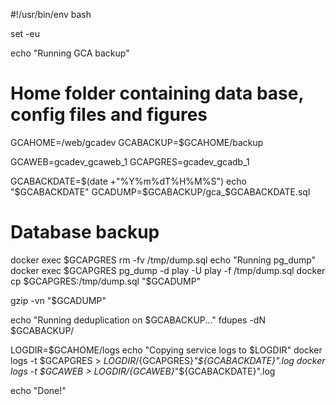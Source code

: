 #!/usr/bin/env bash

set -eu

echo "Running GCA backup"

# Home folder containing data base, config files and figures
GCAHOME=/web/gcadev
GCABACKUP=$GCAHOME/backup

GCAWEB=gcadev_gcaweb_1
GCAPGRES=gcadev_gcadb_1

GCABACKDATE=$(date +"%Y%m%dT%H%M%S")
echo "$GCABACKDATE"
GCADUMP=$GCABACKUP/gca_$GCABACKDATE.sql

# Database backup
docker exec $GCAPGRES rm -fv /tmp/dump.sql
echo "Running pg_dump"
docker exec $GCAPGRES pg_dump -d play -U play -f /tmp/dump.sql
docker cp $GCAPGRES:/tmp/dump.sql "$GCADUMP"

gzip -vn "$GCADUMP"

echo "Running deduplication on $GCABACKUP..."
fdupes -dN $GCABACKUP/

LOGDIR=$GCAHOME/logs
echo "Copying service logs to $LOGDIR"
docker logs -t $GCAPGRES > ${LOGDIR}/${GCAPGRES}_"${GCABACKDATE}".log
docker logs -t $GCAWEB > ${LOGDIR}/${GCAWEB}_"${GCABACKDATE}".log

echo "Done!"
